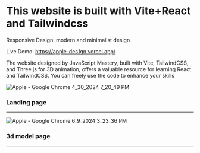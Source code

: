 # This website is built with Vite+React and Tailwindcss 

Responsive Design: modern and minimalist design

Live Demo: https://apple-des1gn.vercel.app/

The website designed by JavaScript Mastery, built with Vite, TailwindCSS, and Three.js for 3D animation, offers a valuable resource for learning React and TailwindCSS. You can freely use the code to enhance your skills

![Apple - Google Chrome 4_30_2024 7_20_49 PM](https://github.com/akmweb/Apple_website/assets/150655160/a7052383-4b5c-4a3b-9530-660d051143fc)
<h3>Landing page</h3>

<hr/>

![Apple - Google Chrome 6_9_2024 3_23_36 PM](https://github.com/akmweb/Apple_website/assets/150655160/07063ab3-b6e3-4114-9d8f-631d317f74ef)
<h3>3d model page</h3>

<hr/>
